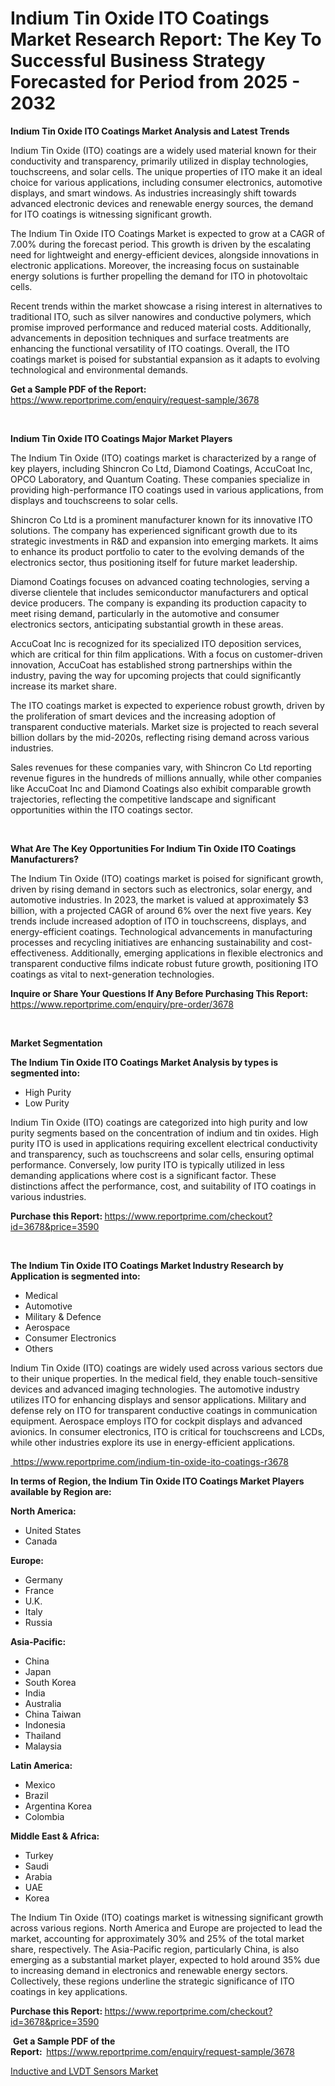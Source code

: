 <p><h1>Indium Tin Oxide ITO Coatings Market Research Report: The Key To Successful Business Strategy Forecasted for Period from 2025 - 2032</h1></p><p><strong>Indium Tin Oxide ITO Coatings Market Analysis and Latest Trends</strong></p>
<p><p>Indium Tin Oxide (ITO) coatings are a widely used material known for their conductivity and transparency, primarily utilized in display technologies, touchscreens, and solar cells. The unique properties of ITO make it an ideal choice for various applications, including consumer electronics, automotive displays, and smart windows. As industries increasingly shift towards advanced electronic devices and renewable energy sources, the demand for ITO coatings is witnessing significant growth.</p><p>The Indium Tin Oxide ITO Coatings Market is expected to grow at a CAGR of 7.00% during the forecast period. This growth is driven by the escalating need for lightweight and energy-efficient devices, alongside innovations in electronic applications. Moreover, the increasing focus on sustainable energy solutions is further propelling the demand for ITO in photovoltaic cells. </p><p>Recent trends within the market showcase a rising interest in alternatives to traditional ITO, such as silver nanowires and conductive polymers, which promise improved performance and reduced material costs. Additionally, advancements in deposition techniques and surface treatments are enhancing the functional versatility of ITO coatings. Overall, the ITO coatings market is poised for substantial expansion as it adapts to evolving technological and environmental demands.</p></p>
<p><strong>Get a Sample PDF of the Report:&nbsp;</strong> <a href="https://www.reportprime.com/enquiry/request-sample/3678?utm_campaign=2735&utm_medium=2&utm_source=Github&utm_content=ia&utm_term=18032025&utm_id=indium-tin-oxide-ito-coatings">https://www.reportprime.com/enquiry/request-sample/3678</a></p>
<p>&nbsp;</p>
<p><strong>Indium Tin Oxide ITO Coatings Major Market Players</strong></p>
<p><p>The Indium Tin Oxide (ITO) coatings market is characterized by a range of key players, including Shincron Co Ltd, Diamond Coatings, AccuCoat Inc, OPCO Laboratory, and Quantum Coating. These companies specialize in providing high-performance ITO coatings used in various applications, from displays and touchscreens to solar cells.</p><p>Shincron Co Ltd is a prominent manufacturer known for its innovative ITO solutions. The company has experienced significant growth due to its strategic investments in R&D and expansion into emerging markets. It aims to enhance its product portfolio to cater to the evolving demands of the electronics sector, thus positioning itself for future market leadership.</p><p>Diamond Coatings focuses on advanced coating technologies, serving a diverse clientele that includes semiconductor manufacturers and optical device producers. The company is expanding its production capacity to meet rising demand, particularly in the automotive and consumer electronics sectors, anticipating substantial growth in these areas.</p><p>AccuCoat Inc is recognized for its specialized ITO deposition services, which are critical for thin film applications. With a focus on customer-driven innovation, AccuCoat has established strong partnerships within the industry, paving the way for upcoming projects that could significantly increase its market share.</p><p>The ITO coatings market is expected to experience robust growth, driven by the proliferation of smart devices and the increasing adoption of transparent conductive materials. Market size is projected to reach several billion dollars by the mid-2020s, reflecting rising demand across various industries.</p><p>Sales revenues for these companies vary, with Shincron Co Ltd reporting revenue figures in the hundreds of millions annually, while other companies like AccuCoat Inc and Diamond Coatings also exhibit comparable growth trajectories, reflecting the competitive landscape and significant opportunities within the ITO coatings sector.</p></p>
<p>&nbsp;</p>
<p><strong>What Are The Key Opportunities For Indium Tin Oxide ITO Coatings Manufacturers?</strong></p>
<p><p>The Indium Tin Oxide (ITO) coatings market is poised for significant growth, driven by rising demand in sectors such as electronics, solar energy, and automotive industries. In 2023, the market is valued at approximately $3 billion, with a projected CAGR of around 6% over the next five years. Key trends include increased adoption of ITO in touchscreens, displays, and energy-efficient coatings. Technological advancements in manufacturing processes and recycling initiatives are enhancing sustainability and cost-effectiveness. Additionally, emerging applications in flexible electronics and transparent conductive films indicate robust future growth, positioning ITO coatings as vital to next-generation technologies.</p></p>
<p><strong>Inquire or Share Your Questions If Any Before Purchasing This Report:</strong> <a href="https://www.reportprime.com/enquiry/pre-order/3678?utm_campaign=2735&utm_medium=2&utm_source=Github&utm_content=ia&utm_term=18032025&utm_id=indium-tin-oxide-ito-coatings">https://www.reportprime.com/enquiry/pre-order/3678</a></p>
<p>&nbsp;</p>
<p><strong>Market Segmentation</strong></p>
<p><strong>The Indium Tin Oxide ITO Coatings Market Analysis by types is segmented into:</strong></p>
<p><ul><li>High Purity</li><li>Low Purity</li></ul></p>
<p><p>Indium Tin Oxide (ITO) coatings are categorized into high purity and low purity segments based on the concentration of indium and tin oxides. High purity ITO is used in applications requiring excellent electrical conductivity and transparency, such as touchscreens and solar cells, ensuring optimal performance. Conversely, low purity ITO is typically utilized in less demanding applications where cost is a significant factor. These distinctions affect the performance, cost, and suitability of ITO coatings in various industries.</p></p>
<p><strong>Purchase this Report:&nbsp;</strong><a href="https://www.reportprime.com/checkout?id=3678&price=3590&utm_campaign=2735&utm_medium=2&utm_source=Github&utm_content=ia&utm_term=18032025&utm_id=indium-tin-oxide-ito-coatings">https://www.reportprime.com/checkout?id=3678&price=3590</a></p>
<p>&nbsp;</p>
<p><strong>The Indium Tin Oxide ITO Coatings Market Industry Research by Application is segmented into:</strong></p>
<p><ul><li>Medical</li><li>Automotive</li><li>Military & Defence</li><li>Aerospace</li><li>Consumer Electronics</li><li>Others</li></ul></p>
<p><p>Indium Tin Oxide (ITO) coatings are widely used across various sectors due to their unique properties. In the medical field, they enable touch-sensitive devices and advanced imaging technologies. The automotive industry utilizes ITO for enhancing displays and sensor applications. Military and defense rely on ITO for transparent conductive coatings in communication equipment. Aerospace employs ITO for cockpit displays and advanced avionics. In consumer electronics, ITO is critical for touchscreens and LCDs, while other industries explore its use in energy-efficient applications.</p></p>
<p><a href="https://www.reportprime.com/indium-tin-oxide-ito-coatings-r3678?utm_campaign=2735&utm_medium=2&utm_source=Github&utm_content=ia&utm_term=18032025&utm_id=indium-tin-oxide-ito-coatings">&nbsp;https://www.reportprime.com/indium-tin-oxide-ito-coatings-r3678</a></p>
<p><strong>In terms of Region, the Indium Tin Oxide ITO Coatings Market Players available by Region are:</strong></p>
<p>
    <p> <strong> North America: </strong>
        <ul>
            <li>United States</li>
            <li>Canada</li>
        </ul>
        </p> 
    <p> <strong> Europe: </strong>
        <ul>
            <li>Germany</li>
            <li>France</li>
            <li>U.K.</li>
            <li>Italy</li>
            <li>Russia</li>
        </ul>
        </p> 
    <p> <strong> Asia-Pacific: </strong>
        <ul>
            <li>China</li>
            <li>Japan</li>
            <li>South Korea</li>
            <li>India</li>
            <li>Australia</li>
            <li>China Taiwan</li>
            <li>Indonesia</li>
            <li>Thailand</li>
            <li>Malaysia</li>
        </ul>
        </p> 
    <p> <strong> Latin America: </strong>
        <ul>
            <li>Mexico</li>
            <li>Brazil</li>
            <li>Argentina Korea</li>
            <li>Colombia</li>
        </ul>
        </p> 
    <p> <strong> Middle East & Africa: </strong>
        <ul>
            <li>Turkey</li>
            <li>Saudi</li>
            <li>Arabia</li>
            <li>UAE</li>
            <li>Korea</li>
        </ul>
    </p>
    </p>
<p><p>The Indium Tin Oxide (ITO) coatings market is witnessing significant growth across various regions. North America and Europe are projected to lead the market, accounting for approximately 30% and 25% of the total market share, respectively. The Asia-Pacific region, particularly China, is also emerging as a substantial market player, expected to hold around 35% due to increasing demand in electronics and renewable energy sectors. Collectively, these regions underline the strategic significance of ITO coatings in key applications.</p></p>
<p><strong>Purchase this Report: </strong><a href="https://www.reportprime.com/checkout?id=3678&price=3590&utm_campaign=2735&utm_medium=2&utm_source=Github&utm_content=ia&utm_term=18032025&utm_id=indium-tin-oxide-ito-coatings">https://www.reportprime.com/checkout?id=3678&price=3590</a></p>
<p>&nbsp;<strong>Get a Sample PDF of the Report:&nbsp;&nbsp;</strong><a href="https://www.reportprime.com/enquiry/request-sample/3678?utm_campaign=2735&utm_medium=2&utm_source=Github&utm_content=ia&utm_term=18032025&utm_id=indium-tin-oxide-ito-coatings">https://www.reportprime.com/enquiry/request-sample/3678</a></p>
<p><strong></strong></p>
<p><p><a href="https://github.com/laingragle95/Market-Research-Report-List-1/blob/main/inductive-and-lvdt-sensors-market.md?utm_campaign=2735&utm_medium=2&utm_source=Github&utm_content=ia&utm_term=18032025&utm_id=indium-tin-oxide-ito-coatings">Inductive and LVDT Sensors Market</a></p></p>